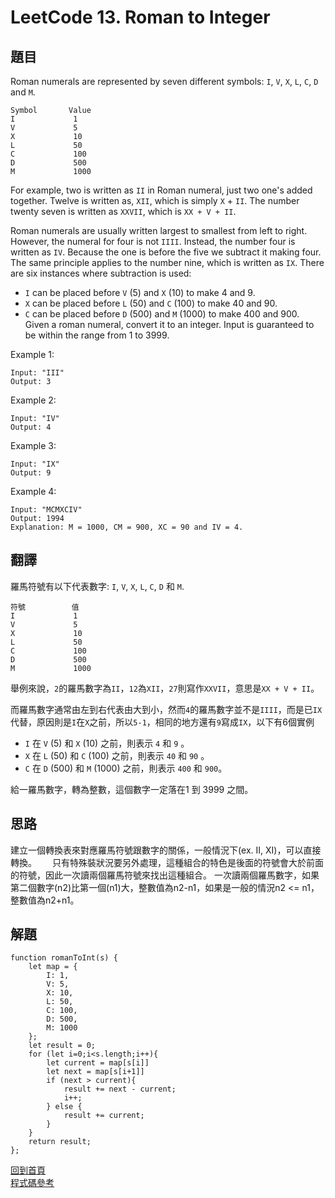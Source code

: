 # LeetCode 13. Roman to Integer

## 題目

Roman numerals are represented by seven different symbols: `I`, `V`, `X`, `L`, `C`, `D` and `M`.  
```
Symbol       Value
I             1
V             5
X             10
L             50
C             100
D             500
M             1000
```
For example, two is written as `II` in Roman numeral, just two one's added together. Twelve is written as, `XII`, which is simply `X` + `II`. The number twenty seven is written as `XXVII`, which is `XX + V + II`.  

Roman numerals are usually written largest to smallest from left to right. However, the numeral for four is not `IIII`. Instead, the number four is written as `IV`. Because the one is before the five we subtract it making four. The same principle applies to the number nine, which is written as `IX`. There are six instances where subtraction is used:  
* `I` can be placed before `V` (5) and `X` (10) to make 4 and 9. 
* `X` can be placed before `L` (50) and `C` (100) to make 40 and 90. 
* `C` can be placed before `D` (500) and `M` (1000) to make 400 and 900.  
Given a roman numeral, convert it to an integer. Input is guaranteed to be within the range from 1 to 3999.


Example 1:
```
Input: "III"
Output: 3
```
Example 2:
```
Input: "IV"
Output: 4
```
Example 3:
```
Input: "IX"
Output: 9
```
Example 4:
```
Input: "MCMXCIV"
Output: 1994
Explanation: M = 1000, CM = 900, XC = 90 and IV = 4.
```

## 翻譯

羅馬符號有以下代表數字: `I`, `V`, `X`, `L`, `C`, `D` 和 `M`.　　
```
符號       　　值
I             1
V             5
X             10
L             50
C             100
D             500
M             1000
```
舉例來說，`2`的羅馬數字為`II`，`12`為`XII`，`27`則寫作`XXVII`，意思是`XX + V + II`。　　

而羅馬數字通常由左到右代表由大到小，然而`4`的羅馬數字並不是`IIII`，而是已`IX`代替，原因則是`I`在`X`之前，所以`5-1`，相同的地方還有`9`寫成`IX`，以下有6個實例
* `I` 在 `V` (5) 和 `X` (10) 之前，則表示 `4` 和 `9` 。
* `X` 在 `L` (50) 和 `C` (100) 之前，則表示 `40` 和 `90` 。
* `C` 在 `D` (500) 和 `M` (1000) 之前，則表示 `400` 和 `900`。  

給一羅馬數字，轉為整數，這個數字一定落在1 到 3999 之間。　　

## 思路
建立一個轉換表來對應羅馬符號跟數字的關係，一般情況下(ex. II, XI)，可以直接轉換。　　
只有特殊裝狀況要另外處理，這種組合的特色是後面的符號會大於前面的符號，因此一次讀兩個羅馬符號來找出這種組合。 一次讀兩個羅馬數字，如果第二個數字(n2)比第一個(n1)大，整數值為n2-n1，如果是一般的情況n2 <= n1，整數值為n2+n1。

## 解題
```
function romanToInt(s) {
    let map = {
        I: 1,
        V: 5,
        X: 10,
        L: 50,
        C: 100,
        D: 500,
        M: 1000
    };
    let result = 0;
    for (let i=0;i<s.length;i++){
        let current = map[s[i]]
        let next = map[s[i+1]]
        if (next > current){
            result += next - current;
            i++; 
        } else {
            result += current;
        }
    }
    return result;
};
```
[回到首頁](../../README.md)  
[程式碼參考](scripts/index.js)